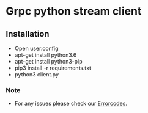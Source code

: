 # Grpc python stream client

## Installation
- Open user.config 
- apt-get install python3.6
- apt-get install python3-pip
- pip3 install -r requirements.txt
- python3 client.py


### Note
* For any issues please check our [Errorcodes](https://github.com/gnani-ai/API-service).
